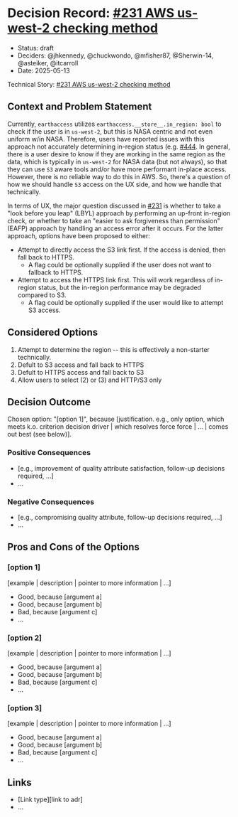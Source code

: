 # Decision Record: [#231 AWS us-west-2 checking method](https://github.com/nsidc/earthaccess/issues/231)

- Status: draft  <!-- optional -->
- Deciders: @jhkennedy, @chuckwondo, @mfisher87, @Sherwin-14, @asteiker, @itcarroll
- Date: 2025-05-13
<!-- - Tags: [space and/or comma separated list of tags] optional -->

Technical Story: [#231 AWS us-west-2 checking method](https://github.com/nsidc/earthaccess/issues/231)

## Context and Problem Statement

Currently, `earthaccess` utilizes `earthaccess.__store__.in_region: bool` to check if the user is in `us-west-2`, but this is NASA centric and not even uniform w/in NASA. Therefore, users have reported issues with this approach not accurately determining in-region status (e.g. [#444](https://github.com/nsidc/earthaccess/issues/444). In general, there is a user desire to know if they are working in the same region as the data, which is typically in `us-west-2` for NASA data (but not always), so that they can use `S3` aware tools and/or have more performant in-place access. However, there is no reliable way to do this in AWS. So, there's a question of how we should handle `S3` access on the UX side, and how we handle that technically. 

In terms of UX, the major question discussed in [#231](https://github.com/nsidc/earthaccess/issues/231) is whether to take a "look before you leap" (LBYL) approach by performing an up-front in-region check, or whether to take an "easier to ask forgiveness than permission" (EAFP) approach by handling an access error after it occurs. For the latter approach, options have been proposed to either:
- Attempt to directly access the S3 link first. If the access is denied, then fall back to HTTPS.
  - A flag could be optionally supplied if the user does not want to fallback to HTTPS. 
- Attempt to access the HTTPS link first. This will work regardless of in-region status, but the in-region performance may be degraded compared to S3.
  - A flag could be optionally supplied if the user would like to attempt S3 access. 


## Considered Options

1. Attempt to determine the region -- this is effectively a non-starter technically.
2. Defult to S3 access and fall back to HTTPS
3. Defult to HTTPS access and fall back to S3
4. Allow users to select (2) or (3) and HTTP/S3 only


## Decision Outcome

Chosen option: "[option 1]", because [justification. e.g., only option, which meets k.o. criterion decision driver | which resolves force force | … | comes out best (see below)].

### Positive Consequences <!-- optional -->

- [e.g., improvement of quality attribute satisfaction, follow-up decisions required, …]
- …

### Negative Consequences <!-- optional -->

- [e.g., compromising quality attribute, follow-up decisions required, …]
- …

## Pros and Cons of the Options <!-- optional -->

### [option 1]

[example | description | pointer to more information | …] <!-- optional -->

- Good, because [argument a]
- Good, because [argument b]
- Bad, because [argument c]
- … <!-- numbers of pros and cons can vary -->

### [option 2]

[example | description | pointer to more information | …] <!-- optional -->

- Good, because [argument a]
- Good, because [argument b]
- Bad, because [argument c]
- … <!-- numbers of pros and cons can vary -->

### [option 3]

[example | description | pointer to more information | …] <!-- optional -->

- Good, because [argument a]
- Good, because [argument b]
- Bad, because [argument c]
- … <!-- numbers of pros and cons can vary -->

## Links <!-- optional -->

- [Link type][link to adr] <!-- example: Refined by [xxx](yyyymmdd-xxx.md) -->
- … <!-- numbers of links can vary -->
